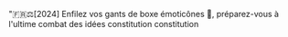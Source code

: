 "🇫🇷⚖️[2024] Enfilez vos gants de boxe émoticônes 🥊, préparez-vous à l'ultime combat des idées constitution constitution